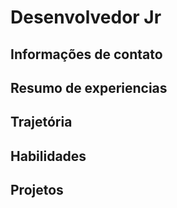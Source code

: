 # Desenvolvedor Jr

<h2>Informações de contato</h2>

<h2>Resumo de experiencias</h2>

<h2>Trajetória</h2>

<h2>Habilidades</h2>

<h2>Projetos</h2>
